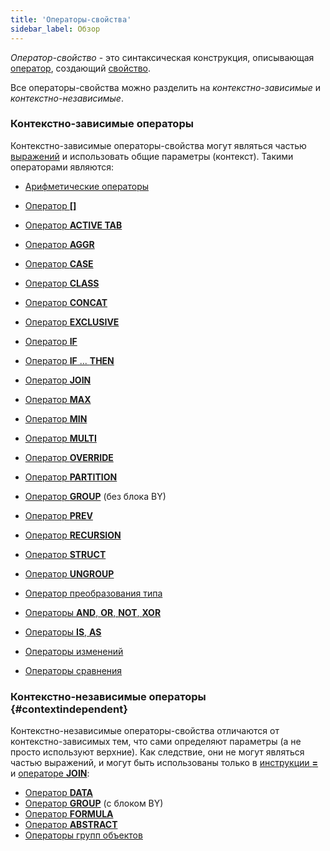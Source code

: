```yaml
---
title: 'Операторы-свойства'
sidebar_label: Обзор
---
```


*Оператор-свойство* - это синтаксическая конструкция, описывающая [оператор](Operators.md), создающий [свойство](Properties.md). 

Все операторы-свойства можно разделить на *контекстно-зависимые* и *контекстно-независимые*.

### Контекстно-зависимые операторы

Контекстно-зависимые операторы-свойства могут являться частью [выражений](Expression.md) и использовать общие параметры (контекст). Такими операторами являются:

-   [Арифметические операторы](Arithmetic_operators.md)

-   [Оператор **\[\]**](Operator_.md)

-   [Оператор **ACTIVE TAB**](ACTIVE_TAB_operator.md)

-   [Оператор **AGGR**](AGGR_operator.md)

-   [Оператор **CASE**](CASE_operator.md)

-   [Оператор **CLASS**](CLASS_operator.md)

-   [Оператор **CONCAT**](CONCAT_operator.md)

-   [Оператор **EXCLUSIVE**](EXCLUSIVE_operator.md)

-   [Оператор **IF**](IF_operator.md)

-   [Оператор **IF** ... **THEN**](IF_..._THEN_operator.md)

-   [Оператор **JOIN**](JOIN_operator.md)

-   [Оператор **MAX**](MAX_operator.md)

-   [Оператор **MIN**](MIN_operator.md)

-   [Оператор **MULTI**](MULTI_operator.md)

-   [Оператор **OVERRIDE**](OVERRIDE_operator.md)

-   [Оператор **PARTITION**](PARTITION_operator.md)

-   [Оператор **GROUP**](GROUP_operator.md) (без блока BY)

-   [Оператор **PREV**](PREV_operator.md)

-   [Оператор **RECURSION**](RECURSION_operator.md)
-   [Оператор **STRUCT**](STRUCT_operator.md)
-   [Оператор **UNGROUP**](UNGROUP_operator.md)
-   [Оператор преобразования типа](Type_conversion_operator.md)
-   [Операторы **AND**, **OR**, **NOT**, **XOR**](AND_OR_NOT_XOR_operators.md)
-   [Операторы **IS**, **AS**](IS_AS_operators.md)
-   [Операторы изменений](Change_operators.md)
-   [Операторы сравнения](Comparison_operators.md)

### Контекстно-независимые операторы {#contextindependent}

Контекстно-независимые операторы-свойства отличаются от контекстно-зависимых тем, что сами определяют параметры (а не просто используют верхние). Как следствие, они не могут являться частью выражений, и могут быть использованы только в [инструкции **=**](Instruction_=.md) и [операторе **JOIN**](JOIN_operator.md): 

-   [Оператор **DATA**](DATA_operator.md)
-   [Оператор **GROUP**](GROUP_operator.md) (с блоком BY)
-   [Оператор **FORMULA**](FORMULA_operator.md)
-   [Оператор **ABSTRACT**](ABSTRACT_operator.md)
-   [Операторы групп объектов](Object_group_operator.md)
